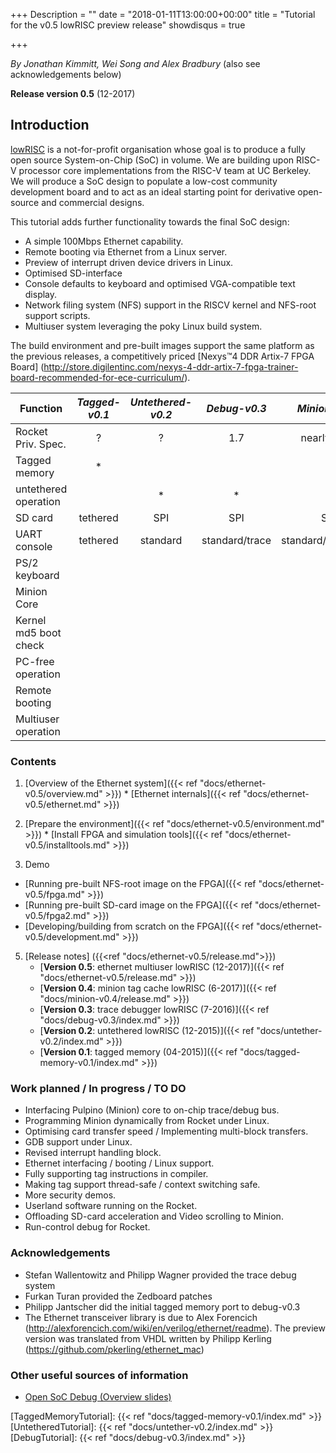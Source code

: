 +++
Description = ""
date = "2018-01-11T13:00:00+00:00"
title = "Tutorial for the v0.5 lowRISC preview release"
showdisqus = true

+++

_By Jonathan Kimmitt, Wei Song and Alex Bradbury_ (also see acknowledgements below)

**Release version 0.5** (12-2017)

## Introduction

[lowRISC][lowRISC] is a not-for-profit organisation whose goal is to
produce a fully open source System-on-Chip (SoC) in volume. We are
building upon RISC-V processor core implementations from the RISC-V
team at UC Berkeley. We will produce a SoC design to populate a
low-cost community development board and to act as an ideal starting
point for derivative open-source and commercial designs.

This tutorial adds further functionality towards the final SoC design:

* A simple 100Mbps Ethernet capability.
* Remote booting via Ethernet from a Linux server.
* Preview of interrupt driven device drivers in Linux.
* Optimised SD-interface
* Console defaults to keyboard and optimised VGA-compatible text display.
* Network filing system (NFS) support in the RISCV kernel and NFS-root support scripts.
* Multiuser system leveraging the poky Linux build system.

The build environment and pre-built images support the same platform as the previous releases, a competitively priced
[Nexys™4 DDR Artix-7 FPGA Board]
(http://store.digilentinc.com/nexys-4-ddr-artix-7-fpga-trainer-board-recommended-for-ece-curriculum/).

| Function              | _Tagged-v0.1_  | _Untethered-v0.2_ | _Debug-v0.3_ | _Minion-v0.4_ | _Ethernet-v0.5_ |
| --------------        | :----------:   | :--------------:  | :----------: | :-----------: | :-------------: |
| Rocket Priv. Spec.    |      ?         |       ?           |      1.7     | nearly 1.91   | nearly 1.91     |
| Tagged memory         |   *            |                   |              | *             | *               |
| untethered operation  |                |   *               |      *       | *             | optional        |
| SD card               | tethered       |   SPI             |      SPI     | SD            | SD              |
| UART console          | tethered       |   standard        |  standard/trace | standard/trace/VGA |standard/trace/VGA |
| PS/2 keyboard         |                |                   |              | *             | *                         |
| Minion Core           |                |                   |              | *             |                           |
| Kernel md5 boot check |                |                   |              | *             | *                         |
| PC-free operation     |                |                   |              | *             | *                         |
| Remote booting        |                |                   |              |               | *                         |
| Multiuser operation   |                |                   |              |               |                           |

### Contents

  1. [Overview of the Ethernet system]({{< ref "docs/ethernet-v0.5/overview.md" >}})
    * [Ethernet internals]({{< ref "docs/ethernet-v0.5/ethernet.md" >}})
  2. [Prepare the environment]({{< ref "docs/ethernet-v0.5/environment.md" >}})
    * [Install FPGA and simulation tools]({{< ref "docs/ethernet-v0.5/installtools.md" >}})
 
  4. Demo
   * [Running pre-built NFS-root image on the FPGA]({{< ref "docs/ethernet-v0.5/fpga.md" >}})
   * [Running pre-built SD-card image on the FPGA]({{< ref "docs/ethernet-v0.5/fpga2.md" >}})
   * [Developing/building from scratch on the FPGA]({{< ref "docs/ethernet-v0.5/development.md" >}})
 
  5. [Release notes] ({{<ref "docs/ethernet-v0.5/release.md">}})
     * [**Version 0.5**: ethernet multiuser lowRISC (12-2017)]({{< ref "docs/ethernet-v0.5/release.md" >}})
     * [**Version 0.4**: minion tag cache lowRISC (6-2017)]({{< ref "docs/minion-v0.4/release.md" >}})
     * [**Version 0.3**: trace debugger lowRISC (7-2016)]({{< ref "docs/debug-v0.3/index.md" >}})
     * [**Version 0.2**: untethered lowRISC (12-2015)]({{< ref "docs/untether-v0.2/index.md" >}})
     * [**Version 0.1**: tagged memory (04-2015)]({{< ref "docs/tagged-memory-v0.1/index.md" >}})

### Work planned / In progress / TO DO
* Interfacing Pulpino (Minion) core to on-chip trace/debug bus.
* Programming Minion dynamically from Rocket under Linux.
* Optimising card transfer speed / Implementing multi-block transfers.
* GDB support under Linux.
* Revised interrupt handling block.
* Ethernet interfacing / booting / Linux support.
* Fully supporting tag instructions in compiler.
* Making tag support thread-safe / context switching safe.
* More security demos.
* Userland software running on the Rocket.
* Offloading SD-card acceleration and Video scrolling to Minion.
* Run-control debug for Rocket.

### Acknowledgements
* Stefan Wallentowitz and Philipp Wagner provided the trace debug system
* Furkan Turan provided the Zedboard patches
* Philipp Jantscher did the initial tagged memory port to debug-v0.3
* The Ethernet transceiver library is due to Alex Forencich (http://alexforencich.com/wiki/en/verilog/ethernet/readme). The preview version was translated from VHDL written by Philipp Kerling (https://github.com/pkerling/ethernet_mac)

### Other useful sources of information

  * [Open SoC Debug (Overview slides)](http://opensocdebug.org/slides/2015-11-12-overview/)

<!-- Links -->

[lowRISC]: https://www.lowrisc.org/
[TaggedMemoryTutorial]: {{< ref "docs/tagged-memory-v0.1/index.md" >}}
[UntetheredTutorial]: {{< ref "docs/untether-v0.2/index.md" >}}
[DebugTutorial]: {{< ref "docs/debug-v0.3/index.md" >}}

